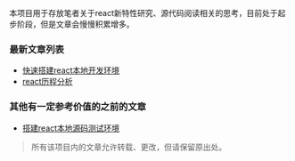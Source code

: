 本项目用于存放笔者关于react新特性研究、源代码阅读相关的思考，目前处于起步阶段，但是文章会慢慢积累增多。

### 最新文章列表

* [快速搭建react本地开发环境](blog/快速搭建本地测试环境.md)
* [react历程分析](blog/react历程分析.md)

### 其他有一定参考价值的之前的文章

* [搭建react本地源码测试环境](blog/搭建react本地源码测试环境.md)

>所有该项目内的文章允许转载、更改，但请保留原出处。